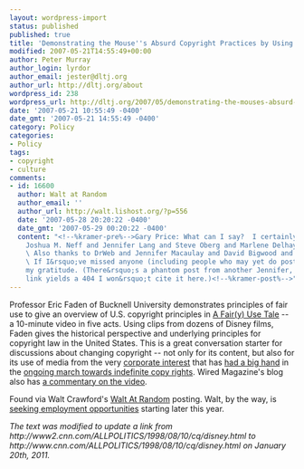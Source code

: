 ```yaml
---
layout: wordpress-import
status: published
published: true
title: 'Demonstrating the Mouse''s Absurd Copyright Practices by Using the Mouse''s Work'
modified: 2007-05-21T14:55:49+00:00
author: Peter Murray
author_login: lyrdor
author_email: jester@dltj.org
author_url: http://dltj.org/about
wordpress_id: 238
wordpress_url: http://dltj.org/2007/05/demonstrating-the-mouses-absurd-copyright-practices-by-using-the-mouses-work/
date: '2007-05-21 10:55:49 -0400'
date_gmt: '2007-05-21 14:55:49 -0400'
category: Policy
categories:
- Policy
tags:
- copyright
- culture
comments:
- id: 16600
  author: Walt at Random
  author_email: ''
  author_url: http://walt.lishost.org/?p=556
  date: '2007-05-28 20:20:22 -0400'
  date_gmt: '2007-05-29 00:20:22 -0400'
  content: "<!--%kramer-pre%-->Gary Price: What can I say?  I certainly need to thank
    Joshua M. Neff and Jennifer Lang and Steve Oberg and Marlene Delhaye (merci!).
    \ Also thanks to DrWeb and Jennifer Macaulay and David Bigwood and Peter Murray.
    \ If I&rsquo;ve missed anyone (including people who may yet do posts!), my apologies&ndash;and
    my gratitude. (There&rsquo;s a phantom post from another Jennifer, but since the
    link yields a 404 I won&rsquo;t cite it here.)<!--%kramer-post%-->"
---
```

<p>Professor Eric Faden of Bucknell University demonstrates principles of fair use to give an overview of U.S. copyright principles in <a href="http://cyberlaw.stanford.edu/documentary-film-program/film/a-fair-y-use-tale" title="A Fair(y) Use Tale | Stanford Center for Internet and Society">A Fair(y) Use Tale</a> -- a 10-minute video in five acts.  Using clips from dozens of Disney films, Faden gives the historical perspective and underlying principles for copyright law in the United States.  This is a great conversation starter for discussions about changing copyright -- not only for its content, but also for its use of media from the very <a href="http://www.digitaljournal.com/news/?articleID=4031" title="Article from Digital Journal -- Copyright and the Mouse: How Disney&#039;s Mickey Mouse Changed the World">corporate interest</a> that has <a href="http://www.cnn.com/ALLPOLITICS/1998/08/10/cq/disney.html" title="Article from CNN.Com -- Disney In Washington: The Mouse That Roars">had a big hand</a> in the <a href="http://en.wikipedia.org/wiki/Sonny_Bono_Copyright_Term_Extension_Act" title="Wikipedia article -- Copyright Term Extension Act">ongoing march towards indefinite copy rights</a>.  Wired Magazine's blog also has <a href="http://blog.wired.com/business/2007/05/hijacked_disney.html" title="Blog posting from Wired Blogs -- Hijacked Disney Characters Explain Copyright">a commentary on the video</a>.</p>
<p>Found via Walt Crawford's <a href="http://walt.lishost.org/?p=554" title="Blog posting from Walt at Random -- Fair(y) use: Brilliant">Walt At Random</a> posting.  Walt, by the way, is <a href="http://walt.lishost.org/?p=553" title="Blog posting from Walt at Random -- Post-ALA, post-OCLC: What&amp;#8217;s next?">seeking employment opportunities</a> starting later this year.
<p style="padding:0;margin:0;font-style:italic;">The text was modified to update a link from http://www2.cnn.com/ALLPOLITICS/1998/08/10/cq/disney.html to http://www.cnn.com/ALLPOLITICS/1998/08/10/cq/disney.html on January 20th, 2011.</p>
